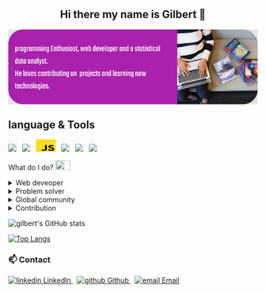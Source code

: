 
<h2 align="center"> Hi there my name is <span color="magenta">Gilbert</span> 👋 </h2>

<img align = "center" src="https://github.com/100jared/100jared/blob/main/readme.png">

## language & Tools

<p>
  <a>
    <img src = "https://camo.githubusercontent.com/519b008b6e1ea17a5444484d32ec29ba68898c3c2ed8b23a7b393f0200fc6a77/68747470733a2f2f696d672e736869656c64732e696f2f62616467652f2d48544d4c352d4533344632363f7374796c653d666c61742d636972636c65266c6f676f3d68746d6c35266c6f676f436f6c6f723d7768697465">
  </a>&nbsp;
  <a>
    <img src = "https://camo.githubusercontent.com/89f09922e10e67c940abbd1e8b1434ec35d84e56415c340b62b32b287cbf683e/68747470733a2f2f696d672e736869656c64732e696f2f62616467652f2d435353332d3135373242363f7374796c653d666c61742d636972636c65266c6f676f3d63737333">
  </a>&nbsp;
  
  <a>
    <img src = "https://github.com/100jared/100jared/blob/main/js.png" height="25px" width="40px">
  </a>&nbsp;
  <a>
    <img src = "https://camo.githubusercontent.com/0d09f679baeba2c1e0e2112c00f4f49d5dceff7468b2657507a719e0e09313d3/68747470733a2f2f696d672e736869656c64732e696f2f62616467652f2d4d7953514c2d626c61636b3f7374796c653d666c61742d636972636c65266c6f676f3d6d7973716c">
  </a>&nbsp;
  <a>
    <img src = "https://camo.githubusercontent.com/6b66f6b9f35ec797eec85e0aa76f4590a9fdcabf2eb33093c01deb228c00cad5/68747470733a2f2f696d672e736869656c64732e696f2f62616467652f2d4769744875622d3138313731373f7374796c653d666c61742d636972636c65266c6f676f3d676974687562">
  </a>&nbsp;
  <a>
    <img src ="https://camo.githubusercontent.com/816e00413254d96c5986524149a2e6ce3f4cc901dff9407da3a6617552a87288/68747470733a2f2f696d672e736869656c64732e696f2f62616467652f2d4769742d626c61636b3f7374796c653d666c61742d636972636c65266c6f676f3d676974">
  </a>&nbsp;
</p>
<p>What do I do? <img src="https://github.githubassets.com/images/icons/emoji/unicode/1f468-1f4bb.png" height="20px" width="30px"></p>

<details>
  <summary>Web deveoper</summary>
  
   - [Instant-food](https://100jared.github.io/independent-project/)
   - [online-voting](https://100jared.github.io/vote-bluetech/)
   - [business-websites](https://100jared.github.io/independent-project2./)
</details>
 
<details>
  <summary>  Problem solver </summary>
  
   - [leetcode](https://leetcode.com/gilbert-korir/)
   - [GeeksforGeeks](https://leetcode.com/gilbert-korir/)
</details>
<details>
  <summary> Global community </summary>
  
   - Let's connect on linkedin [here](https://www.linkedin.com/in/gilbert-k-911886115/)
</details>

<details>
  <summary> Contribution </summary>
  
   - [github](https://github.com/100jared)
</details>

  

![gilbert's GitHub stats](https://github-readme-stats.vercel.app/api?username=100jared&show_icons=true&theme=radical)

[![Top Langs](https://github-readme-stats.vercel.app/api/top-langs/?username=100jared&layout=grid)](https://github.com/100jared/github-readme-stats)



### 📫 Contact

<p>
  <a href="https://www.linkedin.com/in/gilbert-k-911886115/" rel="nofollow noreferrer">
    <img src="https://i.stack.imgur.com/gVE0j.png" alt="linkedin"> LinkedIn
  </a> &nbsp; 
  <a href="https://github.com/100jared" rel="nofollow noreferrer">
    <img src="https://i.stack.imgur.com/tskMh.png" alt="github"> Github
  </a>&nbsp; 
  <a href="#" rel="nofollow noreferrer">
    <img src="https://cdn-icons-png.flaticon.com/512/732/732200.png" alt="email" width="20px" height="20px"> Email
  </a>
</p>
<!---
100jared/100jared is a ✨ special ✨ repository because its `README.md` (this file) appears on your GitHub profile.
You can click the Preview link to take a look at your changes.
--->

